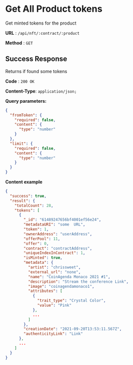 # Get All Product tokens

Get minted tokens for the product

**URL** : `/api/nft/:contract/:product`

**Method** : `GET`

## Success Response

Returns if found some tokens

**Code** : `200 OK`

**Content-Type**: `application/json;`

**Query parameters:**

```json
{
  "fromToken": {
    "required": false,
    "content": {
      "type": "number"
    }
  },
  "limit": {
    "required": false,
    "content": {
      "type": "number"
    }
  }
}
```

**Content example**

```json
{
  "success": true,
  "result": {
    "totalCount": 28,
    "tokens": [
      {
        "_id": "61489247656bf4001ef56e24",
        "metadataURI": "some  URL",
        "token": 1,
        "ownerAddress": "userAddress",
        "offerPool": 11,
        "offer": 0,
        "contract": "contractAddress",
        "uniqueIndexInContract": 1,
        "isMinted": true,
        "metadata": {
          "artist": "chrissweet",
          "external_url": "none",
          "name": "CoinAgenda Monaco 2021 #1",
          "description": "Stream the conference Link",
          "image": "coinagendamonaco1",
          "attributes": [
            {
              "trait_type": "Crystal Color",
              "value": "Pink"
            },
            ...
          ]
        },
        "creationDate": "2021-09-20T13:53:11.567Z",
        "authenticityLink": "Link"
      },
      ...
    ]
  }
}
```
